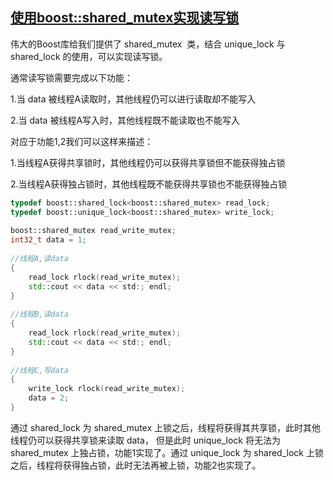 ## [使用boost::shared_mutex实现读写锁](https://blog.csdn.net/AC_hell/article/details/72629246)
伟大的Boost库给我们提供了 shared_mutex  类，结合 unique_lock 与 shared_lock 的使用，可以实现读写锁。

通常读写锁需要完成以下功能：

1.当 data 被线程A读取时，其他线程仍可以进行读取却不能写入

2.当 data 被线程A写入时，其他线程既不能读取也不能写入


对应于功能1,2我们可以这样来描述：

1.当线程A获得共享锁时，其他线程仍可以获得共享锁但不能获得独占锁

2.当线程A获得独占锁时，其他线程既不能获得共享锁也不能获得独占锁
```cpp
typedef boost::shared_lock<boost::shared_mutex> read_lock;
typedef boost::unique_lock<boost::shared_mutex> write_lock;
 
boost::shared_mutex read_write_mutex;
int32_t data = 1;
 
//线程A,读data
{
	read_lock rlock(read_write_mutex);
	std::cout << data << std:; endl;
}
 
//线程B,读data
{
	read_lock rlock(read_write_mutex);
	std::cout << data << std:; endl;
}
 
//线程C,写data
{
	write_lock rlock(read_write_mutex);
	data = 2;
}
```
通过 shared_lock 为 shared_mutex 上锁之后，线程将获得其共享锁，此时其他线程仍可以获得共享锁来读取 data，
但是此时 unique_lock 将无法为 shared_mutex 上独占锁，功能1实现了。通过 unique_lock 为 shared_lock 上锁之后，线程将获得独占锁，此时无法再被上锁，功能2也实现了。

